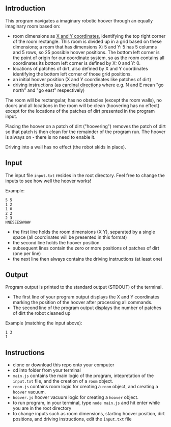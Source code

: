 ## Introduction

This program navigates a imaginary robotic hoover through an equally imaginary room based on:

* room dimensions as [X and Y coordinates](https://en.wikipedia.org/wiki/Cartesian_coordinate_system), identifying the top right corner of the room rectangle. This room is divided up in a grid based on these dimensions; a room that has dimensions X: 5 and Y: 5 has 5 columns and 5 rows, so 25 possible hoover positions. The bottom left corner is the point of origin for our coordinate system, so as the room contains all coordinates its bottom left corner is defined by X: 0 and Y: 0.
* locations of patches of dirt, also defined by X and Y coordinates identifying the bottom left corner of those grid positions.
* an initial hoover position (X and Y coordinates like patches of dirt)
* driving instructions (as [cardinal directions](https://en.wikipedia.org/wiki/Cardinal_direction) where e.g. N and E mean "go north" and "go east" respectively) 

The room will be rectangular, has no obstacles (except the room walls), no doors and all locations in the room will be clean (hoovering has no effect) except for the locations of the patches of dirt presented in the program input.

Placing the hoover on a patch of dirt ("hoovering") removes the patch of dirt so that patch is then clean for the remainder of the program run. The hoover is always on - there is no need to enable it.

Driving into a wall has no effect (the robot skids in place).

## Input

The input file `input.txt` resides in the root directory. Feel free to change the inputs to see how well the hoover works!

Example:

```
5 5 
1 2
1 0
2 2
2 3
NNESEESWNWW
```

* the first line holds the room dimensions (X Y), separated by a single space (all coordinates will be presented in this format)
* the second line holds the hoover position
* subsequent lines contain the zero or more positions of patches of dirt (one per line)
* the next line then always contains the driving instructions (at least one)

## Output

Program output is printed to the standard output (STDOUT) of the terminal.

* The first line of your program output displays the X and Y coordinates marking the position of the hoover after processing all commands.
* The second line of the program output displays the number of patches of dirt the robot cleaned up

Example (matching the input above):

```
1 3
1
```

## Instructions

* clone or download this repo onto your computer
* cd into folder from your terminal
* `main.js` contains the main logic of the program, intepretation of the `input.txt` file, and the creation of a `room` object. 
* `room.js` contains room logic for creating a `room` object, and creating a `hoover` vacuum.
* `hoover.js` hoover vacuum logic for creating a `hoover` object. 
* to run program, in your terminal, type `node main.js` and hit enter while you are in the root directory
* to change inputs such as room dimensions, starting hoover position, dirt positions, and driving instructions, edit the `input.txt` file
